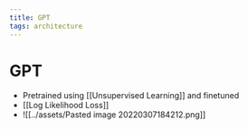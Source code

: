 ```yaml
---
title: GPT
tags: architecture
---
```


# GPT
- Pretrained using [[Unsupervised Learning]] and finetuned
- [[Log Likelihood Loss]]
- ![[../assets/Pasted image 20220307184212.png]]
















































